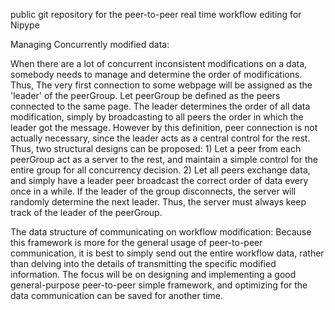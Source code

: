 public git repository for the peer-to-peer real time workflow editing for Nipype


Managing Concurrently modified data:


When there are a lot of concurrent inconsistent modifications on a data, somebody needs to manage and determine the order of modifications. Thus, The very first connection to some webpage will be assigned as the 'leader' of the peerGroup. Let peerGroup be defined as the peers connected to the same page. The leader determines the order of all data modification, simply by broadcasting to all peers the order in which the leader got the message. However by this definition, peer connection is not actually necessary, since the leader acts as a central control for the rest. Thus, two structural designs can be proposed: 1) Let a peer from each peerGroup act as a server to the rest, and maintain a simple control for the entire group for all concurrency decision. 2) Let all peers exchange data, and simply have a leader peer broadcast the correct order of data every once in a while.
If the leader of the group disconnects, the server will randomly determine the next leader. Thus, the server must always keep track of the leader of the peerGroup.


The data structure of communicating on workflow modification:
Because this framework is more for the general usage of peer-to-peer communication, it is best to simply send out the entire workflow data, rather than delving into the details of transmitting the specific modified information. The focus will be on designing and implementing a good general-purpose peer-to-peer simple framework, and optimizing for the data communication can be saved for another time.
